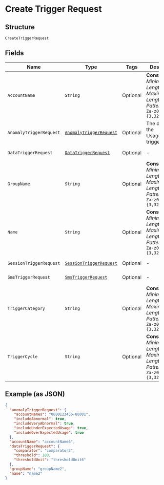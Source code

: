 
# Create Trigger Request

## Structure

`CreateTriggerRequest`

## Fields

| Name | Type | Tags | Description | Getter | Setter |
|  --- | --- | --- | --- | --- | --- |
| `AccountName` | `String` | Optional | **Constraints**: *Minimum Length*: `3`, *Maximum Length*: `32`, *Pattern*: `^[A-Za-z0-9]{3,32}$` | String getAccountName() | setAccountName(String accountName) |
| `AnomalyTriggerRequest` | [`AnomalyTriggerRequest`](../../doc/models/anomaly-trigger-request.md) | Optional | The details of the UsageAnomaly trigger. | AnomalyTriggerRequest getAnomalyTriggerRequest() | setAnomalyTriggerRequest(AnomalyTriggerRequest anomalyTriggerRequest) |
| `DataTriggerRequest` | [`DataTriggerRequest`](../../doc/models/data-trigger-request.md) | Optional | - | DataTriggerRequest getDataTriggerRequest() | setDataTriggerRequest(DataTriggerRequest dataTriggerRequest) |
| `GroupName` | `String` | Optional | **Constraints**: *Minimum Length*: `3`, *Maximum Length*: `32`, *Pattern*: `^[A-Za-z0-9]{3,32}$` | String getGroupName() | setGroupName(String groupName) |
| `Name` | `String` | Optional | **Constraints**: *Minimum Length*: `3`, *Maximum Length*: `32`, *Pattern*: `^[A-Za-z0-9]{3,32}$` | String getName() | setName(String name) |
| `SessionTriggerRequest` | [`SessionTriggerRequest`](../../doc/models/session-trigger-request.md) | Optional | - | SessionTriggerRequest getSessionTriggerRequest() | setSessionTriggerRequest(SessionTriggerRequest sessionTriggerRequest) |
| `SmsTriggerRequest` | [`SmsTriggerRequest`](../../doc/models/sms-trigger-request.md) | Optional | - | SmsTriggerRequest getSmsTriggerRequest() | setSmsTriggerRequest(SmsTriggerRequest smsTriggerRequest) |
| `TriggerCategory` | `String` | Optional | **Constraints**: *Minimum Length*: `3`, *Maximum Length*: `32`, *Pattern*: `^[A-Za-z0-9]{3,32}$` | String getTriggerCategory() | setTriggerCategory(String triggerCategory) |
| `TriggerCycle` | `String` | Optional | **Constraints**: *Minimum Length*: `3`, *Maximum Length*: `32`, *Pattern*: `^[A-Za-z0-9]{3,32}$` | String getTriggerCycle() | setTriggerCycle(String triggerCycle) |

## Example (as JSON)

```json
{
  "anomalyTriggerRequest": {
    "accountNames": "0000123456-00001",
    "includeAbnormal": true,
    "includeVeryAbnormal": true,
    "includeUnderExpectedUsage": true,
    "includeOverExpectedUsage": true
  },
  "accountName": "accountName6",
  "dataTriggerRequest": {
    "comparator": "comparator2",
    "threshold": 100,
    "thresholdUnit": "thresholdUnit6"
  },
  "groupName": "groupName2",
  "name": "name2"
}
```

